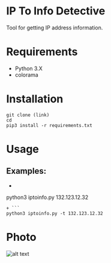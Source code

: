# IP To Info Detective

Tool for getting IP address information.

# Requirements
+ Python 3.X
+ colorama

# Installation
```
git clone (link)
cd
pip3 install -r requirements.txt
``` 

# Usage
## Examples:
+ ```
python3 iptoinfo.py
132.123.12.32
```
+ ```
python3 iptoinfo.py -t 132.123.12.32
```

# Photo
![alt text](https://github.com/rady1337/IPtoInfoDetective/img/example.jpg?raw=true)
